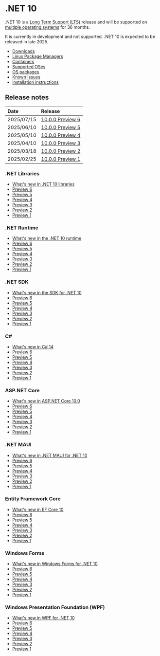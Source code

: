 # .NET 10

.NET 10 is a [Long Term Support (LTS)](../../release-policies.md) release and will be supported on [multiple operating systems](supported-os.md) for 36 months.

It is currently in development and not supported. .NET 10 is expected to be released in late 2025.

- [Downloads](https://dotnet.microsoft.com/download/dotnet/10.0)
- [Linux Package Managers](https://learn.microsoft.com/dotnet/core/install/linux)
- [Containers](https://hub.docker.com/_/microsoft-dotnet)
- [Supported OSes](supported-os.md)
- [OS packages](./os-packages.md)
- [Known Issues](known-issues.md)
- [Installation instructions](install.md)

## Release notes

| Date | Release |
| :-- | :-- |
| 2025/07/15 | [10.0.0 Preview 6](preview/preview6/README.md) |
| 2025/06/10 | [10.0.0 Preview 5](preview/preview5/README.md) |
| 2025/05/10 | [10.0.0 Preview 4](preview/preview4/README.md) |
| 2025/04/10 | [10.0.0 Preview 3](preview/preview3/README.md) |
| 2025/03/18 | [10.0.0 Preview 2](preview/preview2/README.md) |
| 2025/02/25 | [10.0.0 Preview 1](preview/preview1/README.md) |

### .NET Libraries

- [What's new in .NET 10 libraries](https://learn.microsoft.com/dotnet/core/whats-new/dotnet-10/overview#net-libraries)
- [Preview 6](preview/preview6/libraries.md)
- [Preview 5](preview/preview5/libraries.md)
- [Preview 4](preview/preview4/libraries.md)
- [Preview 3](preview/preview3/libraries.md)
- [Preview 2](preview/preview2/libraries.md)
- [Preview 1](preview/preview1/libraries.md)

### .NET Runtime

- [What's new in the .NET 10 runtime](https://learn.microsoft.com/dotnet/core/whats-new/dotnet-10/runtime)
- [Preview 6](preview/preview6/runtime.md)
- [Preview 5](preview/preview5/runtime.md)
- [Preview 4](preview/preview4/runtime.md)
- [Preview 3](preview/preview3/runtime.md)
- [Preview 2](preview/preview2/runtime.md)
- [Preview 1](preview/preview1/runtime.md)

### .NET SDK

- [What's new in the SDK for .NET 10](https://learn.microsoft.com/dotnet/core/whats-new/dotnet-10/sdk)
- [Preview 6](preview/preview6/sdk.md)
- [Preview 5](preview/preview5/sdk.md)
- [Preview 4](preview/preview4/sdk.md)
- [Preview 3](preview/preview3/sdk.md)
- [Preview 2](preview/preview2/sdk.md)
- [Preview 1](preview/preview1/sdk.md)

### C\#

- [What's new in C# 14](https://learn.microsoft.com/dotnet/csharp/whats-new/csharp-14)
- [Preview 6](preview/preview6/csharp.md)
- [Preview 5](preview/preview5/csharp.md)
- [Preview 4](preview/preview4/csharp.md)
- [Preview 3](preview/preview3/csharp.md)
- [Preview 2](preview/preview2/csharp.md)
- [Preview 1](preview/preview1/csharp.md)

### ASP.NET Core

- [What's new in ASP.NET Core 10.0](https://learn.microsoft.com/aspnet/core/release-notes/aspnetcore-10.0)
- [Preview 6](preview/preview6/aspnetcore.md)
- [Preview 5](preview/preview5/aspnetcore.md)
- [Preview 4](preview/preview4/aspnetcore.md)
- [Preview 3](preview/preview3/aspnetcore.md)
- [Preview 2](preview/preview2/aspnetcore.md)
- [Preview 1](preview/preview1/aspnetcore.md)

### .NET MAUI

- [What's new in .NET MAUI for .NET 10](https://learn.microsoft.com/dotnet/maui/whats-new/dotnet-10)
- [Preview 6](preview/preview6/dotnetmaui.md)
- [Preview 5](preview/preview5/dotnetmaui.md)
- [Preview 4](preview/preview4/dotnetmaui.md)
- [Preview 3](preview/preview3/dotnetmaui.md)
- [Preview 2](preview/preview2/dotnetmaui.md)
- [Preview 1](preview/preview1/dotnetmaui.md)

### Entity Framework Core

- [What's new in EF Core 10](https://learn.microsoft.com/ef/core/what-is-new/ef-core-10.0/whatsnew)
- [Preview 6](preview/preview6/efcore.md)
- [Preview 5](preview/preview5/efcore.md)
- [Preview 4](preview/preview4/efcore.md)
- [Preview 3](preview/preview3/efcore.md)
- [Preview 2](preview/preview2/efcore.md)
- [Preview 1](preview/preview1/efcore.md)

### Windows Forms

- [What's new in Windows Forms for .NET 10](https://learn.microsoft.com/dotnet/desktop/winforms/whats-new/net100)
- [Preview 6](preview/preview6/winforms.md)
- [Preview 5](preview/preview5/winforms.md)
- [Preview 4](preview/preview4/winforms.md)
- [Preview 3](preview/preview3/winforms.md)
- [Preview 2](preview/preview2/winforms.md)
- [Preview 1](preview/preview1/winforms.md)

### Windows Presentation Foundation (WPF)

- [What's new in WPF for .NET 10](https://learn.microsoft.com/dotnet/desktop/wpf/whats-new/net100)
- [Preview 6](preview/preview6/wpf.md)
- [Preview 5](preview/preview5/wpf.md)
- [Preview 4](preview/preview4/wpf.md)
- [Preview 3](preview/preview3/wpf.md)
- [Preview 2](preview/preview2/wpf.md)
- [Preview 1](preview/preview1/wpf.md)